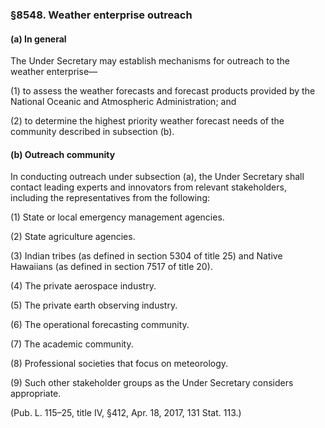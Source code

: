 ### §8548. Weather enterprise outreach ###

#### (a) In general ####

The Under Secretary may establish mechanisms for outreach to the weather enterprise—

(1) to assess the weather forecasts and forecast products provided by the National Oceanic and Atmospheric Administration; and

(2) to determine the highest priority weather forecast needs of the community described in subsection (b).

#### (b) Outreach community ####

In conducting outreach under subsection (a), the Under Secretary shall contact leading experts and innovators from relevant stakeholders, including the representatives from the following:

(1) State or local emergency management agencies.

(2) State agriculture agencies.

(3) Indian tribes (as defined in section 5304 of title 25) and Native Hawaiians (as defined in section 7517 of title 20).

(4) The private aerospace industry.

(5) The private earth observing industry.

(6) The operational forecasting community.

(7) The academic community.

(8) Professional societies that focus on meteorology.

(9) Such other stakeholder groups as the Under Secretary considers appropriate.

(Pub. L. 115–25, title IV, §412, Apr. 18, 2017, 131 Stat. 113.)